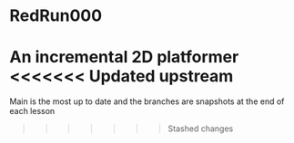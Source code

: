 # RedRun000
 An incremental 2D platformer
<<<<<<< Updated upstream
=======
Main is the most up to date and the branches are snapshots at the end of each lesson

>>>>>>> Stashed changes
